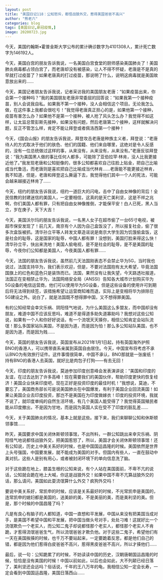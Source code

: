 ```yaml
---
layout: post
title: "美国日记118：公知怒斥，都怪战狼外交，惹得美国爸爸不高兴"
author: "熊老六"
categories: blog
tags: [美国日记,新冠疫情,]
image: 20200723.jpg
---
```

​​​​​​​​​​​​​​​​​​​​​​​​​​​​​​​​​​​​今天，美国约翰斯•霍普金斯大学公布的累计确诊数字为4101308人，累计死亡数字为146192人。

今天，美国白宫的朋友告诉我说，一名美国白宫食堂的厨师感染美国肺炎了！美国肺炎病毒都占领白宫了，而老唐却没有被感染，让人不得不怀疑，老唐是不是真的早就打过疫苗了？如果老唐真的打过疫苗，那说明了什么，说明这病毒就是美国故意放出来的……

今天，美国记者朋友告诉我说，记者采访我的美国朋友老唐：“如果疫苗出来，你会第一个接种吗？”我的美国朋友老唐非常委屈的回答说：“如果我第一个接种疫苗，别人会说我自私。如果我不第一个接种，没人会相信这个项目。无论我怎么做，在这件事上我都会很吃亏！”我觉得老唐真正担心的是，如果他第一个接种，疫苗有害怎么办？如果他不是第一个接种，被人抢了风头怎么办？我觉得不如这样，让太监总管彭斯先接种，如果没有问题，然后老唐第二个接种，这样就解决问题，反正不管怎么样，肯定不能让拜登或者佩洛西第一个接种！

今天，《国会山报》的朋友告诉我说，拜登攻击老唐是种族主义者，拜登说：“老唐待人的方式取决于他们的肤色、他们的国籍、他们来自哪里，这绝对是令人反感的，没有一位总统做过这样的事，从来没有，从来没有，从来没有。”老唐反驳拜登说：“我为美国黑人做的事比任何人都多，可能除了亚伯拉罕·林肯，没人比我更接近他了。”我发现老唐和公知挺像的，很多公知都喜欢自己往脸上贴金，把自己比喻成当代鲁迅，而老唐则是喜欢把自己比喻成当代林肯……老唐能不能更接近林肯，我不知道，但是，老唐和拜登这么撕逼下去，我觉得他们其中一个人的死法，可能会越来越接近林肯了……

今天，纽约的朋友告诉我说，纽约一道巨大的闪电，击中了自由女神像的背后！全民信教的封建迷信的美国人，一定要相信，这真的是天亡美利坚，这是不祥之兆啊，你们美国人都有罪，只有把自由女神像推倒，才能保平安！白人已死，黑人当立，岁在庚子，天下大吉！

今天，美国沃尔玛的朋友告诉我说，一名黑人女子在超市偷了一台65寸电视，被超市保安发现了！前几天，南京有个人因为自己盒饭没了，所以报复社会，偷了很多次盒饭被抓。清华孙立平等人转发文章造谣说是南京大学生因为饥饿偷盒饭，这是社会的耻辱，这是国家的耻辱，中国人都有罪！没想到，美国打脸来得这么快！清华孙立平，快出来洗地！美国人偷电视，是不是社会的耻辱，是不是美国的耻辱，今夜你们公知都是美国人，今夜美国人都有罪……

今天，法国的朋友告诉我说，虽然前几天法国刚表态不会禁止华为5G，当时我也说过，法国支持华为，我们表示欢迎，但是，不要对法国抱有太大希望，毕竟法国国旗上的红色和蓝色只是装饰而已。法国，果然没有让我失望，今天路透社报道，法国正在变相禁止华为，法国网络安全局（ANSSI）告知各大城市计划购买华为5G设备的电信运营商，他们可以使用华为5G设备，但是这些设备的使用许可到期后将无法得到续签，该措施希望让运营商知难而退，实际上是变相将华为排除在5G建设之外。说白了，就是法国既不想得罪中国，又不想得罪美国。

有的公知经常会幸灾乐祸、阴阳怪气地说，为什么美国这么多盟友，而中国却没有朋友，难道中国不应该反思吗，难道不是得道多助失道寡助吗？我想对这些公知说，如果有一个人和你好好说话，有一个流氓天天揍你，相信公知肯定会站队流氓！那么多国家站队美国，不是因为道，而是因为怕！那么多公知站队美国，也不是因为道，而是因为贱……

今天，英国的朋友告诉我说，英国宣布从2021年1月1日起，持有英国海外护照BNO的香港人，可以携带直系亲属到英国自由居住。今天，中国宣布将考虑不承认BNO为有效旅行证件。这件事情很简单，中国不承认，BNO那就是一张废纸！持有BNO的香港人去英国，就好比是肉包子打狗——有去无回！

今天，印度的朋友告诉我说，莫迪参加印度创意峰会发表演讲说：“美国和印度的友谊，在过去达到了许多高峰！现在需要我们的美国伙伴，帮助印度更快的恢复经济！美国企业快来印度吧，现在正好是投资印度的最佳时机！”我想说，莫迪，不要忘了，美国商务部长可是说美国肺炎在中国爆发，有利于美国企业回流美国！如果让美国企业去印度投资，那岂不是美国在为印度做嫁衣！印度的投资环境，我就不说了，就印度单纯的自然生活环境，有几个美国人能受得了？我觉得英国殖民者能从印度撤出，不是因为甘地，而是因为英国人实在受不了印度的脏乱差……

今天，关于美国肺炎的情况，基本上就是这些。接下来，我们来聊聊公知和休斯顿领事馆……

昨天，美国要求中国关闭休斯顿领事馆，不出所料，一群公知跳出来幸灾乐祸、阴阳怪气地说都怪战狼外交，把美国惹怒了，所以，美国才会关闭休斯顿领事馆！还有公知说，历史上中美关系好的时候，也是中国国运昌隆的时候。美国依然是世界上头号强国，中国要发展，就不能成为美国的对手。但国内有些人，一直在鼓动中美对抗，这些人是别有用心，或者被封闭环境下的单向信息洗了脑。

对于这些跪在地上，膝盖生根的公知来说，有个人站在美国面前，不卑不亢的说话，公知就会跪在地上大喊，你这是战狼外交！如果中国不卑不亢算战狼外交的话，那么请问，美国如此耍流氓算什么外交？疯狗外交吗！

要说中美关系好，常凯申的时候，应该是关系最好的时候，不光常凯申是美国的，连常凯申的媳妇都是美国的，送美龄的美，不是美丽的美，而是美利坚的美。但是，那个时候的中国昌隆了吗？

凡是有良心有脑子的人都知道，中国一直想和平发展，中国从来没有把美国当成对手，是美国不希望中国和平发展，把中国当做头号对手，处处刁难！这就好比一个流氓欺负一个老实人，而公知二鬼子却说都怪那个老实人，都怪那个老实人不肯跪，才惹得流氓爸爸生气，所以流氓爸爸才欺负他。对于这些二鬼子，希望他们有一天在美国挨揍的时候，也千万不要站起来，一定要跪着反思，都是他们自己的错，都是因为他们惹得白皮爸爸不高兴，惹得黑皮爸爸不高兴，所以才揍他们……

最后，说一句：公知跪累了的时候，不妨读读中国的历史，汉朝唐朝国运昌隆的时候，恰恰是没有美国的时候！中国以前如此，以后也会如此，大不列颠已经日落了，美利坚还会远吗？俗话说，千年的王八万年的龟，我相信公知一定会长寿，一定会看到中国国运昌隆，美国日落西山……​​​​